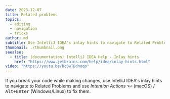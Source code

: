 ```yaml
---
date: 2023-12-07
title: Related problems
topics:
  - editing
  - navigation
  - tricks
author: md
subtitle: Use IntelliJ IDEA's inlay hints to navigate to Related Problems
thumbnail: ./thumbnail.png
seealso:
  - title: (documentation) IntelliJ IDEA Help - Inlay hints
    href: "https://www.jetbrains.com/help/idea/inlay-hints.html"
video: "https://youtu.be/bcSwTDdnoqo"
---
```


If you break your code while making changes, use IntelliJ IDEA's inlay hints to navigate to Related Problems and use _Intention Actions_ <kbd>⌥⏎</kbd> (macOS) / <kbd>Alt+Enter</kbd> (Windows/Linux) to fix them.
